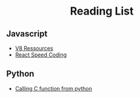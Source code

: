 <h1 align="center">Reading List</h1>

Javascript
----------

- [V8 Ressources](http://mrale.ph/v8/resources.html)
- [React Speed Coding](https://leanpub.com/reactspeedcoding/read)

Python
------

- [Calling C function from python](http://jugad2.blogspot.fr/2016/05/calling-c-from-python-with-ctypes.html)
